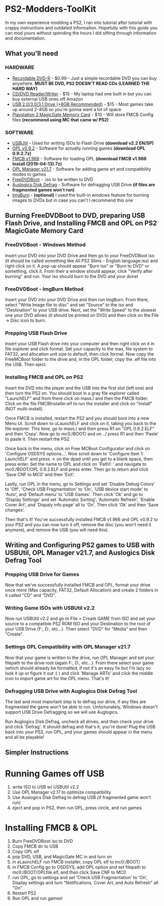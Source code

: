 # PS2-Modders-ToolKit

In my own experience modding a PS2, I ran into tutorial after tutorial with crappy instructions and outdated information. Hopefully with this guide you can mod yours without spending the hours I did sifting through information and documentation.

## What you'll need

### HARDWARE

* [Recordable DVD-R](<https://www.microcenter.com/product/434201/philips-dvd-r-16x-47-gb-120-minute-disc-2-pack-zip-pouch>) - $0.99 - Just a simple recordable DVD you can buy anywhere. **MUST BE DVD, PS2 DOESN'T READ CDs (LEARNED THE HARD WAY)**
* [CD/DVD Reader/Writer](<https://www.amazon.com/External-Blingco-Protable-Notebook-Computer/dp/B072BR5VWK/ref=sr_1_16?crid=I9NZPGU0XGEJ&dchild=1&keywords=external+dvd+drive&qid=1613108803&sprefix=External+DVD+%2Caps%2C273&sr=8-16>) - $15 - My laptop had one built in but you can buy external USB ones off Amazon
* [USB 2.0/3.0/3.1 Drive (+8GB Recommended)](<https://www.amazon.com/SanDisk-Cruzer-128GB-Flash-SDCZ36-128G-B35/dp/B00TKFCYP0/ref=sr_1_3?dchild=1&keywords=USB&qid=1613108962&sr=8-3>) - $15 - Most games take up around 2-4GB so you're gonna want a lot of space
* [Playstation 2 MagicGate Memory Card](<https://www.amazon.com/SanDisk-Cruzer-128GB-Flash-SDCZ36-128G-B35/dp/B00TKFCYP0/ref=sr_1_3?dchild=1&keywords=USB&qid=1613108962&sr=8-3>) - $10 - Will store FMCB Config files **(recommend using MC that came w/ PS2)**

### SOFTWARE
* [USBUtil](<https://www.ps2-home.com/forum/viewtopic.php?t=1240>) - Used for writing ISOs to Flash Drive **(download v2.2 EN/SP)**
* [OPL v0.9.2](<https://www.ps2-home.com/forum/viewtopic.php?t=43>) - Software for actually running games **(download OPL 0.9.2.7z)**
* [FMCB v1.966](<https://www.ps2-home.com/forum/viewtopic.php?t=1890>) - Software for loading OPL **(download FMCB v1.966 Install (2019-04-13).7z)**
* [OPL Manager v21.7](<https://oplmanager.com/site/>) - Software for adding game art and compatibility modes to games
* [FreeDVDBoot](<https://github.com/CTurt/FreeDVDBoot/blob/master/PREBUILT%20ISOs/All%20PS2%20Slims%20-%20English%20language.iso>) - .iso to be written to DVD
* [Auslogics Disk Defrag](<https://www.auslogics.com/en/software/disk-defrag/?mode=desktop>) - Software for defragging USB Drive **(if files are fragmented games won't run)**
* [ImgBurn](<https://www.imgburn.com/index.php?act=download>) - **(optional)** I used the built-in windows feature for burning images to DVDs but in case you can't I recommend this one

## Burning FreeDVDBoot to DVD, preparing USB Flash Drive, and Installing FMCB and OPL on PS2 MagicGate Memory Card

### FreeDVDBoot - Windows Method

Insert your DVD into your DVD Drive and then go to your FreeDVDBoot iso (it should be called something like All PS2 Slims - English language.iso) and right click on it. A pop-up should appear "Burn iso" or "Burn to DVD" or something, click it. From their a window should appear, click "Verify after burning" and run. Your iso should burn to the DVD and your done!

### FreeDVDBoot - ImgBurn Method

Insert your DVD into your DVD Drive and then run ImgBurn. From there, select "Write Image file to disc" and set "Source" to the iso and "Destination" to your USB drive. Next, set the "Write Speed" to the slowest one your DVD allows (it should be printed on DVD) and then click on the File -> Disc icon to burn.

### Prepping USB Flash Drive

Insert your USB Flash drive into your computer and then right click on it in file explorer and click format. Set your capacity to the max, file system to FAT32, and allocation unit size to default, then click format. Now copy the FreeMCBoot folder to the drive and, in the OPL folder, copy the .elf file into the USB. Then eject.

### Installing FMCB and OPL on PS2

Insert the DVD into the player and the USB into the first slot (left one) and then turn the PS2 on. You should boot in a gray file explorer called "LaunchELF" and from there click on mass:/ and then the FMCB folder. Click on the file FMCBInstaller.elf to run the installer and click on "Install" (NOT multi-install).

Once FMCB is installed, restart the PS2 and you should boot into a new Menu UI. Scroll down to uLaunchELF and click on it, taking you back to the file explorer. This time, go to mass:/ and then press R1 on "OPL 0.9.2.ELF" and then 'Copy'. Now go to mc0:/BOOT/ and on ../ press R1 and then 'Paste' to paste it. Then restart the PS2.

Once back in the menu, click on Free MCBoot Configurator and click on 'Configure OSDSYS options...'. Now scroll down to 'Configure Item 1: LaunchELF' and press -> on the dpad until you get to a blank space, then press enter. Set the name to OPL and click on 'Path1: ' and navigate to mc0:/BOOT/OPL 0.9.2.ELF and press enter. Then go to return and click 'Save CNF to MC0' and then 'Exit'.

Lastly, run OPL in the menu, go to Settings and set 'Disable Debug Colors' to 'Off', 'Check USB Fragmentation' to 'On', 'USB device start mode' to 'Auto', and 'Default menu' to 'USB Games'. Then click 'Ok' and go to 'Display Settings' and set 'Automatic Sorting', 'Automatic Refresh', 'Enable Cover Art', and 'Dispaly info page' all to 'On'. Then click 'Ok' and then 'Save changes'.

Then that's it! You've successfully installed FMCB v1.966 and OPL v0.9.2 to your PS2 and you can now turn it off, remove the disc (you won't need it anymore), and remove the USB (you will need this).

## Writing and Configuring PS2 games to USB with USBUtil, OPL Manager v21.7, and Auslogics Disk Defrag Tool

### Prepping USB Drive for Games

Now that we've successfully installed FMCB and OPL, format your drive once more (Max capacity, FAT32, Default Allocation) and create 2 folders in it called "CD" and "DVD".

### Writing Game ISOs with USBUtil v2.2

Now run USBUtil v2.2 and go to File > Create GAME from ISO and set your source to a compatible PS2 ROM ISO and your Destination to the root of your USB Drive (F:\, D:\, etc...). Then select "DVD" for "Media" and then "Create".

### Settings OPL Compatibility with OPL Manager v21.7

Now that your game is written to the drive, run OPL Manager and set your filepath to the drive root (again F:\, D:\, etc...). From there select your game (which should already be formatted, if not it's an easy fix but I'm lazy so look it up or figure it out :) ) and click 'Manage ARTs' and click the middle icon to import game art for the OPL menu. That's it!

### Defragging USB Drive with Auglogics Disk Defrag Tool

The last and most important step is to defrag our drive, if any files are fragmented the game won't be able to run. Unfortunately, Windows doesn't support USB Drive Defragging so we will use Auglogics.

Run Auglogics Disk Defrag, uncheck all drives, and then check your drive and click 'Defrag'. It should defrag and that's it, you're done! Plug the USB back into your PS2, run OPL, and your games should appear in the menu and all be playable!

## Simpler Instructions

Running Games off USB
==========================
1. write ISO to USB w/ USBUtil v2.2
2. Use OPL Manager v2.17 to optimize compatibility
3. Use Auslogics Disk Defrag to defrag USB (if fragmented game won't run)
4. eject and pop in PS2, then run OPL, press circle, and run games.

Installing FMCB & OPL
==========================
1. Burn FreeDVDBoot iso to DVD
2. Copy FMCB dir to USB
3. Copy OPL elf
4. pop DVD, USB, and MagicGate MC in and turn on
5. in eLaunchELF run FMCB installer, copy OPL elf to mc0:/BOOT/
6. in FMCB Config go to OSDSYS, add OPL option and set filepath to mc0:/BOOT/OPLfile.elf, and then click Save CNF to MC0
7. run OPL, go to settings and set 'Check USB Fragmentation' to 'On', Display settings and turn "Notifications, Cover Art, and Auto Refresh" all "On".
8. Restart PS2
9. Run OPL and run games!